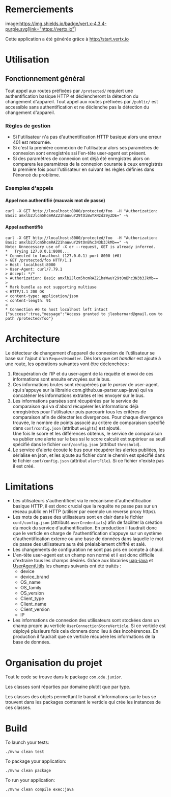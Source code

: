 # Remerciements

image:https://img.shields.io/badge/vert.x-4.3.4-purple.svg[link="https://vertx.io"]

Cette application a été générée grâce à http://start.vertx.io

# Utilisation

## Fonctionnement général

Tout appel aux routes préfixées par `/protected/` requiert une authentification basique HTTP et déclencheront la détection
du changement d'appareil.
Tout appel aux routes préfixées par `/public/` est accessible sans authentification et ne déclenche pas la détection du
changement d'appareil.

### Règles de gestion

* Si l'utilisateur n'a pas d'authentification HTTP basique alors une erreur 401 est retournée.
* Si c'est la première connexion de l'utilisateur alors ses paramètres de connexion sont enregistrés ssi l'en-tête
user-agent est présent.
* Si des paramètres de connexion ont déjà été enregistrés alors on comparera les paramètres de la connexion courante à
ceux enregistrés la première fois pour l'utilisateur en suivant les règles définies dans l'énoncé du problème.

### Exemples d'appels

#### Appel non authentifié (mauvais mot de passe)

```
curl -X GET http://localhost:8000/protected/foo  -H "Authorization: Basic amxlb2Jlcm5hcmRAZ21haWwuY29tOiBwYXNzd29yZDE=" -v
```

#### Appel authentifié

```
curl -X GET http://localhost:8000/protected/foo  -H "Authorization: Basic amxlb2Jlcm5hcmRAZ21haWwuY29tOnBhc3N3b3JkMb==" -v
Note: Unnecessary use of -X or --request, GET is already inferred.
*   Trying 127.0.0.1:8000...
* Connected to localhost (127.0.0.1) port 8000 (#0)
> GET /protected/foo HTTP/1.1
> Host: localhost:8000
> User-Agent: curl/7.79.1
> Accept: */*
> Authorization: Basic amxlb2Jlcm5hcmRAZ21haWwuY29tOnBhc3N3b3JkMb==
>
* Mark bundle as not supporting multiuse
< HTTP/1.1 200 OK
< content-type: application/json
< content-length: 91
<
* Connection #0 to host localhost left intact
{"success":true,"message":"Access granted to jleobernard@gmail.com to path /protected/foo"}
```


# Architecture

Le détecteur de changement d'appareil de connexion de l'utilisateur se base sur l'ajout d'un `RequestHandler`. Dès lors
que cet *handler* est ajouté à une route, les opérations suivantes vont être déclenchées :

1. Récupération de l'IP et du user-agent de la requête et envoi de ces informations sont ensuite envoyées sur le bus.
2. Ces informations brutes sont récupérées par le *parser* de user-agent.
(qui s'appuye sur la librairie com.github.ua-parser.uap-java) qui va concaténer les informations extraites et les envoyer
sur le bus.
3. Les informations parsées sont récupérées par le service de comparaison qui va d'abord récupérer les informations déjà
enregistrées pour l'utilisateur puis parcourir tous les critères de comparaison afin de détecter les divergences. Pour
chaque divergence trouvée, le nombre de points associé au critère de comparaison spécifié dans `conf/config.json`
(attribut `weights`) est ajouté.<br />
Une fois le score et les différences obtenus, le service de comparaison va publier une alerte sur le bus ssi le score
calculé est supérieur au seuil spécifié dans le fichier `conf/config.json` (attribut `threshold`).
4. Le service d'alerte écoute le bus pour récupérer les alertes publiées, les sérialise en json, et les ajoute au
fichier dont le chemin est spécifié dans le fichier `conf/config.json` (attribut `alertFile`). Si ce fichier n'existe
pas il est créé.

# Limitations

* Les utilisateurs s'authentifient via le mécanisme d'authentification basique HTTP, il est donc crucial que la requête
ne passe pas sur un réseau public en HTTP (utiliser par exemple un reverse proxy https).
* Les mots de passe des utilisateurs sont en clair dans le fichier `conf/config.json` (attributs `userCredentials`) afin de faciliter la création du
mock du service d'authentification. En production il faudrait donc que le verticle en charge de l'authentification
s'appuye sur un système d'authentification externe ou une base de données dans laquelle le mot de passe des utilisateurs
aura été préalablement chiffré et salé.
* Les changements de configuration ne sont pas pris en compte à chaud.
* L'en-tête user-agent est un champ non normé et il est donc difficile d'extraire tous les champs désirés.
Grâce aux librairies [uap-java](https://github.com/ua-parser/uap-java)  et [UserAgentUtils](https://github.com/HaraldWalker/user-agent-utils) les
champs suivants ont été traités :
    * device
    * device_brand
    * OS_name
    * OS_family
    * OS_version
    * Client_type
    * Client_name
    * Client_version
    * IP
* Les informations de connexion des utilisateurs sont stockées dans un champ propre au verticle `UserConnectionStoreVerticle`. Si ce verticle est
déployé plusieurs fois cela donnera donc lieu à des incohérences. En production il faudrait que ce verticle récupère les informations de la base de
données.


# Organisation du projet

Tout le code se trouve dans le package `com.ode.junior`.

Les classes sont réparties par domaine plutôt que par type.

Les classes des objets permettant le transit d'informations sur le bus se trouvent dans les packages contenant le
verticle qui crée les instances de ces classes.

# Build

To launch your tests:
```
./mvnw clean test
```

To package your application:
```
./mvnw clean package
```

To run your application:
```
./mvnw clean compile exec:java
```
